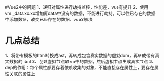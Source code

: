 #Vue2中的问题
1、递归对属性进行劫持监控，性能差，vue有提升
2、使用vm._data.xx.xx增加原data中没有的数据，不能进行劫持，可以往已存在的数据中添加数据，改变已经存在的数据。vue3解决

# 几点总结
1、将带有模板的html转换成ast，再转成包含真实数据的虚拟dom，再转成带有真实数据的html
2、创建虚拟节点取vm中的数据，然后虚拟节点生成真实节点
3、dep的作用：每个属性都要存着依赖收集的对象，不能直接存在属性上，要存在属性关联的属性上